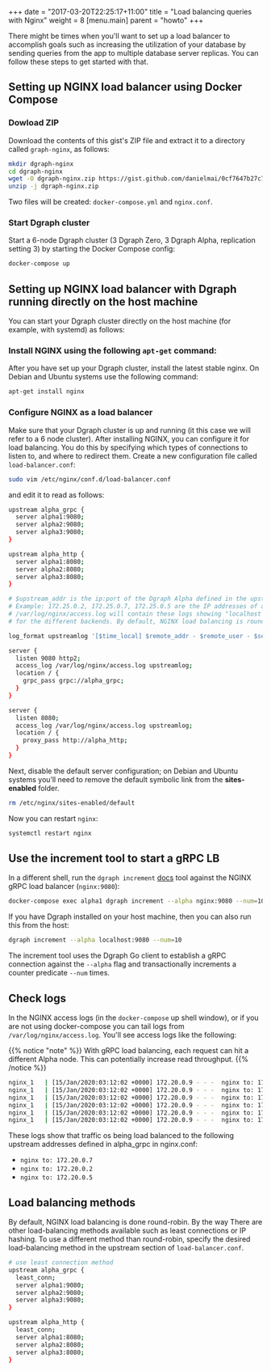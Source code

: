 +++
date = "2017-03-20T22:25:17+11:00"
title = "Load balancing queries with Nginx"
weight = 8
[menu.main]
    parent = "howto"
+++

There might be times when you'll want to set up a load balancer to accomplish goals such as increasing the utilization of your database by sending queries from the app to multiple database server replicas. You can follow these steps to get started with that.

## Setting up NGINX load balancer using Docker Compose

### Dowload ZIP

Download the contents of this gist's ZIP file and extract it to a directory called `graph-nginx`, as follows:

```sh
mkdir dgraph-nginx
cd dgraph-nginx
wget -O dgraph-nginx.zip https://gist.github.com/danielmai/0cf7647b27c7626ad8944c4245a9981e/archive/5a2f1a49ca2f77bc39981749e4783e3443eb3ad9.zip
unzip -j dgraph-nginx.zip
```
Two files will be created: `docker-compose.yml` and `nginx.conf`.

### Start Dgraph cluster

Start a 6-node Dgraph cluster (3 Dgraph Zero, 3 Dgraph Alpha, replication setting 3) by starting the Docker Compose config:

```sh
docker-compose up
```

## Setting up NGINX load balancer with Dgraph running directly on the host machine

You can start your Dgraph cluster directly on the host machine (for example, with systemd) as follows:

### Install NGINX using the following `apt-get` command:

After you have set up your Dgraph cluster, install the latest stable nginx. On Debian and Ubuntu systems use the following command:
```sh
apt-get install nginx
```
### Configure NGINX as a load balancer 

Make sure that your Dgraph cluster is up and running (it this case we will refer to a 6 node cluster). After installing NGINX, you can configure it for load balancing. You do this by specifying which types of connections to listen to, and where to redirect them. Create a new configuration file called `load-balancer.conf`:

```sh
sudo vim /etc/nginx/conf.d/load-balancer.conf
```

and edit it to read as follows:

```sh
upstream alpha_grpc {
  server alpha1:9080;
  server alpha2:9080;
  server alpha3:9080;
}

upstream alpha_http {
  server alpha1:8080;
  server alpha2:8080;
  server alpha3:8080;
}

# $upstream_addr is the ip:port of the Dgraph Alpha defined in the upstream
# Example: 172.25.0.2, 172.25.0.7, 172.25.0.5 are the IP addresses of alpha1, alpha2, and alpha3
# /var/log/nginx/access.log will contain these logs showing "localhost to <upstream address>"
# for the different backends. By default, NGINX load balancing is round robin.

log_format upstreamlog '[$time_local] $remote_addr - $remote_user - $server_name $host to: $upstream_addr: $request $status upstream_response_time $upstream_response_time msec $msec request_time $request_time';

server {
  listen 9080 http2;
  access_log /var/log/nginx/access.log upstreamlog;
  location / {
    grpc_pass grpc://alpha_grpc;
  }
}

server {
  listen 8080;
  access_log /var/log/nginx/access.log upstreamlog;
  location / {
    proxy_pass http://alpha_http;
  }
}
```

Next, disable the default server configuration; on Debian and Ubuntu systems you’ll need to remove the default symbolic link from the **sites-enabled** folder.

```sh
rm /etc/nginx/sites-enabled/default
```

Now you can restart `nginx`:

```sh
systemctl restart nginx
```

## Use the increment tool to start a gRPC LB

In a different shell, run the `dgraph increment` [docs](https://dgraph.io/docs/howto/#using-the-increment-tool) tool against the NGINX gRPC load balancer (`nginx:9080`):

```sh
docker-compose exec alpha1 dgraph increment --alpha nginx:9080 --num=10
```

If you have Dgraph installed on your host machine, then you can also run this from the host:

```sh
dgraph increment --alpha localhost:9080 --num=10
```

The increment tool uses the Dgraph Go client to establish a gRPC connection against the `--alpha` flag and transactionally increments a counter predicate `--num` times.

## Check logs

In the NGINX access logs (in the `docker-compose` up shell window), or if you are not using docker-compose you can tail logs from `/var/log/nginx/access.log`. You'll see access logs like the following:

{{% notice "note" %}}
With gRPC load balancing, each request can hit a different Alpha node. This can potentially increase read throughput.
{{% /notice %}}

```sh
nginx_1   | [15/Jan/2020:03:12:02 +0000] 172.20.0.9 - - -  nginx to: 172.20.0.7:9080: POST /api.Dgraph/Query HTTP/2.0 200 upstream_response_time 0.008 msec 1579057922.135 request_time 0.009
nginx_1   | [15/Jan/2020:03:12:02 +0000] 172.20.0.9 - - -  nginx to: 172.20.0.2:9080: POST /api.Dgraph/Query HTTP/2.0 200 upstream_response_time 0.012 msec 1579057922.149 request_time 0.013
nginx_1   | [15/Jan/2020:03:12:02 +0000] 172.20.0.9 - - -  nginx to: 172.20.0.5:9080: POST /api.Dgraph/Query HTTP/2.0 200 upstream_response_time 0.008 msec 1579057922.162 request_time 0.012
nginx_1   | [15/Jan/2020:03:12:02 +0000] 172.20.0.9 - - -  nginx to: 172.20.0.7:9080: POST /api.Dgraph/Query HTTP/2.0 200 upstream_response_time 0.012 msec 1579057922.176 request_time 0.013
nginx_1   | [15/Jan/2020:03:12:02 +0000] 172.20.0.9 - - -  nginx to: 172.20.0.2:9080: POST /api.Dgraph/Query HTTP/2.0 200 upstream_response_time 0.012 msec 1579057922.188 request_time 0.011
nginx_1   | [15/Jan/2020:03:12:02 +0000] 172.20.0.9 - - -  nginx to: 172.20.0.5:9080: POST /api.Dgraph/Query HTTP/2.0 200 upstream_response_time 0.016 msec 1579057922.202 request_time 0.013
```
These logs show that traffic os being load balanced to the following upstream addresses defined in alpha_grpc in nginx.conf:

- `nginx to: 172.20.0.7`
- `nginx to: 172.20.0.2`
- `nginx to: 172.20.0.5`

## Load balancing methods

By default, NGINX load balancing is done round-robin. By the way There are other load-balancing methods available such as least connections or IP hashing. To use a different method than round-robin, specify the desired load-balancing method in the upstream section of `load-balancer.conf`.

```sh
# use least connection method
upstream alpha_grpc {
  least_conn;
  server alpha1:9080;
  server alpha2:9080;
  server alpha3:9080;
}

upstream alpha_http {
  least_conn;
  server alpha1:8080;
  server alpha2:8080;
  server alpha3:8080;
}
```
